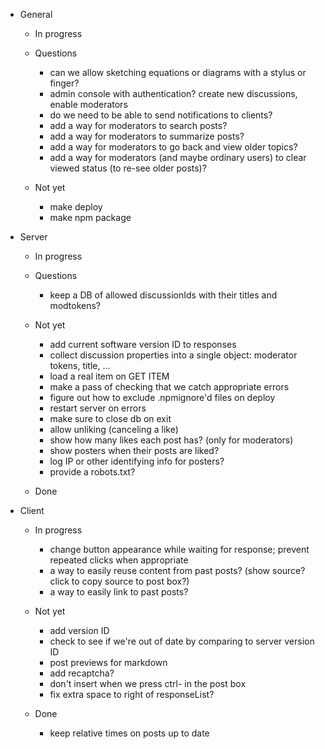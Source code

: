 - General

    - In progress

    - Questions
        - can we allow sketching equations or diagrams with a stylus or finger?
        - admin console with authentication? create new discussions, enable moderators
        - do we need to be able to send notifications to clients?
        - add a way for moderators to search posts?
        - add a way for moderators to summarize posts?
        - add a way for moderators to go back and view older topics?
        - add a way for moderators (and maybe ordinary users) to clear viewed status (to re-see older posts)?
    
    - Not yet
        - make deploy
        - make npm package

- Server

    - In progress

    - Questions
        - keep a DB of allowed discussionIds with their titles and modtokens?

    - Not yet
        - add current software version ID to responses
        - collect discussion properties into a single object: moderator tokens, title, ...
        - load a real item on GET ITEM
        - make a pass of checking that we catch appropriate errors
        - figure out how to exclude .npmignore'd files on deploy
        - restart server on errors
        - make sure to close db on exit
        - allow unliking (canceling a like)
        - show how many likes each post has? (only for moderators)
        - show posters when their posts are liked?
        - log IP or other identifying info for posters?
        - provide a robots.txt?

    - Done

- Client
    - In progress
        - change button appearance while waiting for response; prevent repeated clicks when appropriate
        - a way to easily reuse content from past posts? (show source? click to copy source to post box?)
        - a way to easily link to past posts?

    - Not yet
        - add version ID
        - check to see if we're out of date by comparing to server version ID
        - post previews for markdown
        - add recaptcha?
        - don't insert <CR> when we press ctrl-<CR> in the post box
        - fix extra space to right of responseList?

    - Done
        - keep relative times on posts up to date